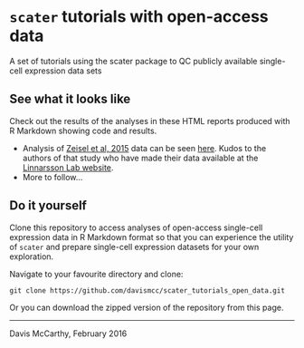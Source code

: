 # `scater` tutorials with open-access data

A set of tutorials using the scater package to QC publicly available
single-cell expression data sets

## See what it looks like

Check out the results of the analyses in these HTML reports produced
with R Markdown showing code and results.

* Analysis of
  [Zeisel et al, 2015](http://science.sciencemag.org/content/347/6226/1138)
  data can be seen [here](). Kudos to the authors of that study who
  have made their data available at the
  [Linnarsson Lab website](http://linnarssonlab.org/blobs/cortex/).
* More to follow...


## Do it yourself

Clone this repository to access analyses of open-access single-cell
expression data in R Markdown format so that you can experience the
utility of `scater` and prepare single-cell expression datasets for
your own exploration.

Navigate to your favourite directory and clone:

```
git clone https://github.com/davismcc/scater_tutorials_open_data.git
```

Or you can download the zipped version of the repository from this
page.

---

Davis McCarthy, February 2016
